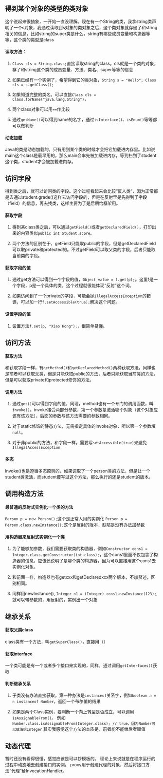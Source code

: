 ## 得到某个对象的类型的类对象
这个说起来很抽象，一开始一直没理解。现在有一个String的类，我拿string类声明了一个s对象，我通过读取到s对象的类对象之后，这个类对象就存储了和string相关的信息，比如string的super类是什么，string有哪些成员变量和构造器等等，这个类的类型是class

#### 读取方法：
1. `Class cls = String.class;`直接读取string的class，cls就是一个类的对象，存了和string这个类的成员变量、方法、类名、super等等的信息

2. 如果已经有一个实例了，希望得到它的类对象，`String s = "Hello"; Class cls = s.getClass();`

3. 如果知道完整的类名，可以直接`Class cls = Class.forName("java.lang.String");`

4. 两个class对象可以用`==`作比较

5. 通过`getName()`可以得到name的名字，通过`isInterface()`、`isEnum()`等等都可以做判断

#### 动态加载
Java的类是动态加载的，只有用到某个类的时候才会把它加载进内存里。比如说main这个class是最早用的，那么main会率先被加载进内存，等到扫到了student这个类，student才会被加载进内存。

## 访问字段
得到类之后，就可以访问类的字段。这个过程看起来会比较“反人类”，因为正常都是去通过student.grade()这样去访问字段的，但是在反射里是先得到了字段（field）的信息，再去找类，这样主要为了是后期给框架用。

#### 获取字段
1. 得到某class类之后，可以通过`getField()`或者`getDeclaredField()`，打印出来的内容类似`public int Student.score`。

2. 两个方法的区别在于，getField只能取public的字段，但是getDeclaredField可以取private和protected的。不过getField可以取父类的字段，后者只能取当前类的字段。

#### 获取字段的值
1. 通过get方法可以得到一个字段的值，`Object value = f.get(p);`。这里f是一个字段，p是一个具体的类。这个过程就很能体现“反射”这个词。

2. 如果访问到了一个private的字段，可能会抛`IllegalAccessException`的错误，可以加一行`f.setAccessible(true);`解决这个问题。

#### 设置字段的值
1. 设置方法`f.set(p, "Xiao Hong");`，很简单易懂。

## 访问方法
#### 获取方法
和获取字段一样，有`getMethod()`和`getDeclaredMethod()`两种获取方法。同样也是前者可以获取父类，但是只能获取public的方法，后者只能获取当前类的方法，但是可以获取private和protected修饰的方法。

#### 调用方法
1. 通过`get()`可以得到字段的值，同理，method也有一个专门的调用函数，叫`invoke()`。invoke接受两部分参数，第一个参数是激活哪个对象（这个对象应该有该方法），后面的参数与该方法需要的参数相同。

2. 对于static修饰的静态方法，无需指定具体的invoke对象，所以第一个参数填`null`。

3. 对于非public的方法，和字段一样，需要写`setAccessible(true)`来避免`IllegalAccessException`

#### 多态
invoke()也是遵循多态原则的，如果调取了一个person类的方法，但是让一个student类激活，而student覆写过这个方法，那么执行的还是student的版本。


## 调用构造方法
#### 最普通的反射式实例化一个类的方法
`Person p = new Person();`这个是正常人用的实例化
`Person p = Person.class.newInstance();`这个是反射的版本，缺陷是没有办法加参数

#### 用构造器来反射式实例化一个类
1. 为了能够加参数，我们需要获取类的构造器，例如`Constructor cons1 = Integer.class.getConstructor(int.class);`，这个cons1里面不仅包含了构造器的信息，应该还说明了是哪个类的构造器，因为可以直接用这个cons1去实例化对象。

2. 和前面一样，构造器也有getxxx和getDeclaredxxx两个版本，不加赘述，区别相同。

3.  同样用newInstance(), `Integer n1 = (Integer) cons1.newInstance(123);`, 就可以带参数的，用反射的，实例出一个对象

## 继承关系
#### 获取父类class
class类有一个方法，叫`getSuperClass()`，直接用（）

#### 获取interface
一个类可能是有一个或者多个接口来实现的，同样，通过调用`getInterfaces()`获取

#### 判断继承关系
1. 子类没有办法直接获取，第一种办法是`instanceof`关系字，例如`boolean a = n instanceof Number`，返回一个布尔值的结果

2. 如果是两个Class实例，要判断一个向上转型是否成立，可以调用`isAssignableFrom()`。
例如`Number.class.isAssignableFrom(Integer.class); // true，因为Number可以赋值给Integer`
其实我感觉这个方法的本质是，前者能不能给后者赋值


## 动态代理
暂时还没有看得很懂，感觉应该是可以抄模板的。
理论上来说就是在程序运行的过程中动态地去创建接口的实例。
proxy用于创建代理的对象，然后将接口方法“代理”给InvocationHandler。